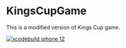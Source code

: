 # KingsCupGame
This is a modified version of Kings Cup game. 

[![xcodebuild iphone 12](https://github.com/xqx826/KingsCupGame/actions/workflows/xcodebuild_iphone_12.yml/badge.svg)](https://github.com/xqx826/KingsCupGame/actions/workflows/xcodebuild_iphone_12.yml)
